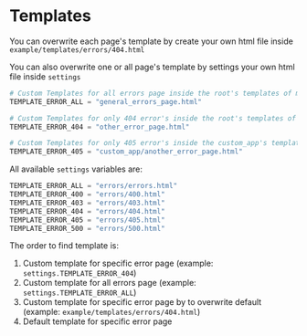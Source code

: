 # Templates

You can overwrite each page's template by create your own html file inside `example/templates/errors/404.html`

You can also overwrite one or all page's template by settings your own html file inside `settings`

``` python title="settings.py"
# Custom Templates for all errors page inside the root's templates of my app
TEMPLATE_ERROR_ALL = "general_errors_page.html"

# Custom Templates for only 404 error's inside the root's templates of my app
TEMPLATE_ERROR_404 = "other_error_page.html"

# Custom Templates for only 405 error's inside the custom_app's templates
TEMPLATE_ERROR_405 = "custom_app/another_error_page.html"

```

All available `settings` variables are:
``` python title="settings.py"
TEMPLATE_ERROR_ALL = "errors/errors.html"
TEMPLATE_ERROR_400 = "errors/400.html"
TEMPLATE_ERROR_403 = "errors/403.html"
TEMPLATE_ERROR_404 = "errors/404.html"
TEMPLATE_ERROR_405 = "errors/405.html"
TEMPLATE_ERROR_500 = "errors/500.html"
```

The order to find template is:

1. Custom template for specific error page (example: `settings.TEMPLATE_ERROR_404`)
2. Custom template for all errors page (example: `settings.TEMPLATE_ERROR_ALL`)
3. Custom template for specific error page by to overwrite default (example: `example/templates/errors/404.html`)
4. Default template for specific error page
